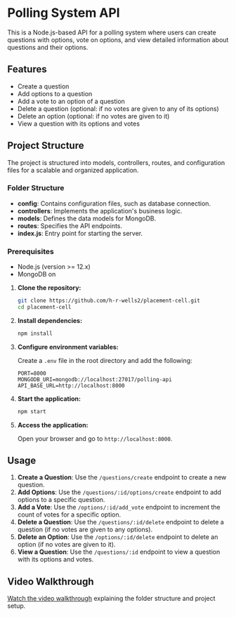 # Polling System API

This is a Node.js-based API for a polling system where users can create questions with options, vote on options, and view detailed information about questions and their options.

## Features

- Create a question
- Add options to a question
- Add a vote to an option of a question
- Delete a question (optional: if no votes are given to any of its options)
- Delete an option (optional: if no votes are given to it)
- View a question with its options and votes

## Project Structure

The project is structured into models, controllers, routes, and configuration files for a scalable and organized application.

### Folder Structure

- **config**: Contains configuration files, such as database connection.
- **controllers**: Implements the application's business logic.
- **models**: Defines the data models for MongoDB.
- **routes**: Specifies the API endpoints.
- **index.js**: Entry point for starting the server.

### Prerequisites

- Node.js (version >= 12.x)
- MongoDB
  on

1. **Clone the repository:**

   ```sh
   git clone https://github.com/h-r-wells2/placement-cell.git
   cd placement-cell
   ```

2. **Install dependencies:**

   ```sh
   npm install
   ```

3. **Configure environment variables:**

   Create a `.env` file in the root directory and add the following:

   ```plaintext
   PORT=8000
   MONGODB_URI=mongodb://localhost:27017/polling-api
   API_BASE_URL=http://localhost:8000
   ```

4. **Start the application:**

   ```sh
   npm start
   ```

5. **Access the application:**

   Open your browser and go to `http://localhost:8000`.

## Usage

1. **Create a Question**: Use the `/questions/create` endpoint to create a new question.
2. **Add Options**: Use the `/questions/:id/options/create` endpoint to add options to a specific question.
3. **Add a Vote**: Use the `/options/:id/add_vote` endpoint to increment the count of votes for a specific option.
4. **Delete a Question**: Use the `/questions/:id/delete` endpoint to delete a question (if no votes are given to any options).
5. **Delete an Option**: Use the `/options/:id/delete` endpoint to delete an option (if no votes are given to it).
6. **View a Question**: Use the `/questions/:id` endpoint to view a question with its options and votes.

## Video Walkthrough

[Watch the video walkthrough](https://drive.google.com/file/d/1L2QLTEuVKj42jztnVs-ykBKUDbCNi1ju/view?usp=sharing) explaining the folder structure and project setup.
